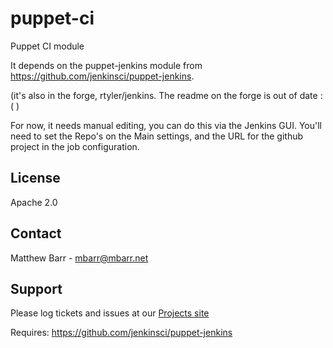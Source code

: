 puppet-ci
=========

Puppet CI module

It depends on the puppet-jenkins module from https://github.com/jenkinsci/puppet-jenkins.  

(it's also in the forge, rtyler/jenkins.  The readme on the forge is out of date :( )

For now, it needs manual editing, you can do this via the Jenkins GUI.  You'll need to set the Repo's on the Main settings,
and the URL for the github project in the job configuration.

License
-------
Apache 2.0

Contact
-------
Matthew Barr - mbarr@mbarr.net

Support
-------

Please log tickets and issues at our [Projects site](https://github.com/matthewbarr/puppet-ci)

Requires: https://github.com/jenkinsci/puppet-jenkins  


